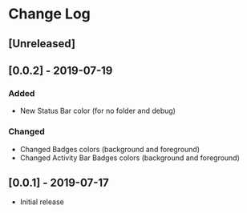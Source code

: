 # Change Log

## [Unreleased]

## [0.0.2] - 2019-07-19

### Added
- New Status Bar color (for no folder and debug)

### Changed
- Changed Badges colors (background and foreground)
- Changed Activity Bar Badges colors (background and foreground)

## [0.0.1] - 2019-07-17
- Initial release
